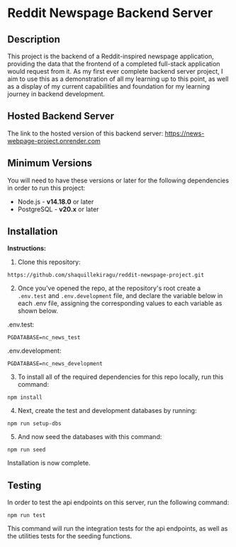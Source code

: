 # Reddit Newspage Backend Server

## Description

This project is the backend of a Reddit-inspired newspage application, providing the data that the frontend of a completed full-stack application would request from it. As my first ever complete backend server project, I aim to use this as a demonstration of all my learning up to this point, as well as a display of my current capabilities and foundation for my learning journey in backend development.

## Hosted Backend Server

The link to the hosted version of this backend server: https://news-webpage-project.onrender.com

## Minimum Versions

You will need to have these versions or later for the following dependencies in order to run this project:

- Node.js - **v14.18.0** or later
- PostgreSQL - **v20.x** or later

## Installation

**Instructions:**

1. Clone this repository:

```
https://github.com/shaquillekiragu/reddit-newspage-project.git
```

2. Once you've opened the repo, at the repository's root create a `.env.test` and `.env.development` file, and declare the variable below in each .env file, assigning the corresponding values to each variable as shown below.

.env.test:

```
PGDATABASE=nc_news_test
```

.env.development:

```
PGDATABASE=nc_news_development
```

3. To install all of the required dependencies for this repo locally, run this command:

```
npm install
```

4. Next, create the test and development databases by running:

```
npm run setup-dbs
```

5. And now seed the databases with this command:

```
npm run seed
```

Installation is now complete.

## Testing

In order to test the api endpoints on this server, run the following command:

```
npm run test
```

This command will run the integration tests for the api endpoints, as well as the utilities tests for the seeding functions.
